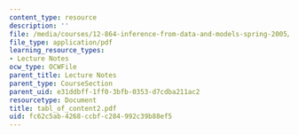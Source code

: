 ```yaml
---
content_type: resource
description: ''
file: /media/courses/12-864-inference-from-data-and-models-spring-2005/fc62c5ab4268ccbfc284992c39b88ef5_tabl_of_content2.pdf
file_type: application/pdf
learning_resource_types:
- Lecture Notes
ocw_type: OCWFile
parent_title: Lecture Notes
parent_type: CourseSection
parent_uid: e31ddbff-1ff0-3bfb-0353-d7cdba211ac2
resourcetype: Document
title: tabl_of_content2.pdf
uid: fc62c5ab-4268-ccbf-c284-992c39b88ef5
---
```

